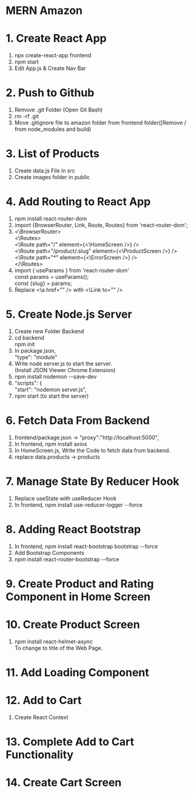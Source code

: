 # MERN Amazon

# 1. Create React App
1. npx create-react-app frontend
2. npm start
3. Edit App.js & Create Nav Bar

# 2. Push to Github
1. Remove .git Folder (Open Git Bash)
2. rm -rf .git
3. Move .gitignore file to amazon folder from frontend folder([Remove / from node_modules and build)

# 3. List of Products
1. Create data.js File in src
2. Create images folder in public

# 4. Add Routing to React App
1. npm install react-router-dom
2. import {BrowserRouter, Link, Route, Routes} from 'react-router-dom';
3. <\BrowserRouter> <br>
        <\Routes> <br>
            <\Route path="/" element={<\HomeScreen />} /> <br>
            <\Route path="/product/:slug" element={<\ProductScreen />} /> <br>
            <\Route path="*" element={<\ErrorScreen />} /> <br>
        </\Routes> <br>
4. import { useParams } from 'react-router-dom' <br>
    const params = useParams(); <br>
    const {slug} = params; <br>
5. Replace <\a href="" /> with <\Link to="" />

# 5. Create Node.js Server
1. Create new Folder Backend
2. cd backend <br>
    npm init
3. In package.json, <br>
    "type": "module"
4. Write node server.js to start the server. <br>
    (Install JSON Viewer Chrome Extension)
5. npm install nodemon --save-dev
6. "scripts": { <br>
    "start": "nodemon server.js",
7. npm start (to start the server)

# 6. Fetch Data From Backend
1. frontend/package.json -> "proxy":"http://localhost:5000",
2. In frontend, npm install axios
3. In HomeScreen.js, Write the Code to fetch data from backend.
5. replace data.products -> products

# 7. Manage State By Reducer Hook
1. Replace useState with useReducer Hook
2. In frontend, npm install use-reducer-logger --force

# 8. Adding React Bootstrap
1. In frontend, npm install react-bootstrap bootstrap --force
2. Add Bootstrap Components
3. npm install react-router-bootstrap --force

# 9. Create Product and Rating Component in Home Screen

# 10. Create Product Screen
1. npm install react-helmet-async <br>
    To change to title of the Web Page.

# 11. Add Loading Component

# 12. Add to Cart
1. Create React Context

# 13. Complete Add to Cart Functionality

# 14. Create Cart Screen